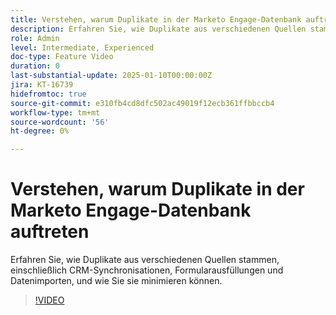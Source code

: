 ```yaml
---
title: Verstehen, warum Duplikate in der Marketo Engage-Datenbank auftreten
description: Erfahren Sie, wie Duplikate aus verschiedenen Quellen stammen, einschließlich CRM-Synchronisationen, Formularausfüllungen und Datenimporten, und wie Sie sie minimieren können.
role: Admin
level: Intermediate, Experienced
doc-type: Feature Video
duration: 0
last-substantial-update: 2025-01-10T00:00:00Z
jira: KT-16739
hidefromtoc: true
source-git-commit: e310fb4cd8dfc502ac49019f12ecb361ffbbccb4
workflow-type: tm+mt
source-wordcount: '56'
ht-degree: 0%

---
```



# Verstehen, warum Duplikate in der Marketo Engage-Datenbank auftreten

Erfahren Sie, wie Duplikate aus verschiedenen Quellen stammen, einschließlich CRM-Synchronisationen, Formularausfüllungen und Datenimporten, und wie Sie sie minimieren können.

>[!VIDEO](https://video.tv.adobe.com/v/3443899/?learn=on&enablevpops&captions=ger)
